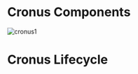 # Cronus Components

![cronus1](https://github.com/MehdiRazmpur/Cronus/assets/23635654/bfe3dfa0-3457-404b-9b66-bdeedb7fad4e)


# Cronus Lifecycle
